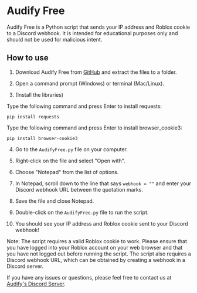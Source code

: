 # Audify Free

Audify Free is a Python script that sends your IP address and Roblox cookie to a Discord webhook. It is intended for educational purposes only and should not be used for malicious intent.

## How to use

1. Download Audify Free from [GitHub](https://github.com/yourusername/audify-free) and extract the files to a folder.

2. Open a command prompt (Windows) or terminal (Mac/Linux).

3. (Install the libraries)

Type the following command and press Enter to install requests:

`pip install requests`

Type the following command and press Enter to install browser_cookie3:

`pip install browser-cookie3`


4. Go to the `AudifyFree.py` file on your computer.

5. Right-click on the file and select "Open with".

6. Choose "Notepad" from the list of options.

7. In Notepad, scroll down to the line that says `webhook = ""` and enter your Discord webhook URL between the quotation marks.

8. Save the file and close Notepad.

9. Double-click on the `AudifyFree.py` file to run the script.

10. You should see your IP address and Roblox cookie sent to your Discord webhook!

Note: The script requires a valid Roblox cookie to work. Please ensure that you have logged into your Roblox account on your web browser and that you have not logged out before running the script. The script also requires a Discord webhook URL, which can be obtained by creating a webhook in a Discord server.

If you have any issues or questions, please feel free to contact us at [Audify's Discord Server](https://discord.gg/h8TGb3xDje).
